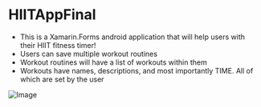 # HIITAppFinal

- This is a Xamarin.Forms android application that will help users with their HIIT fitness timer!
- Users can save multiple workout routines
- Workout routines will have a list of workouts within them
- Workouts have names, descriptions, and most importantly TIME. All of which are set by the user

![Image](../HIIT.PNG)
